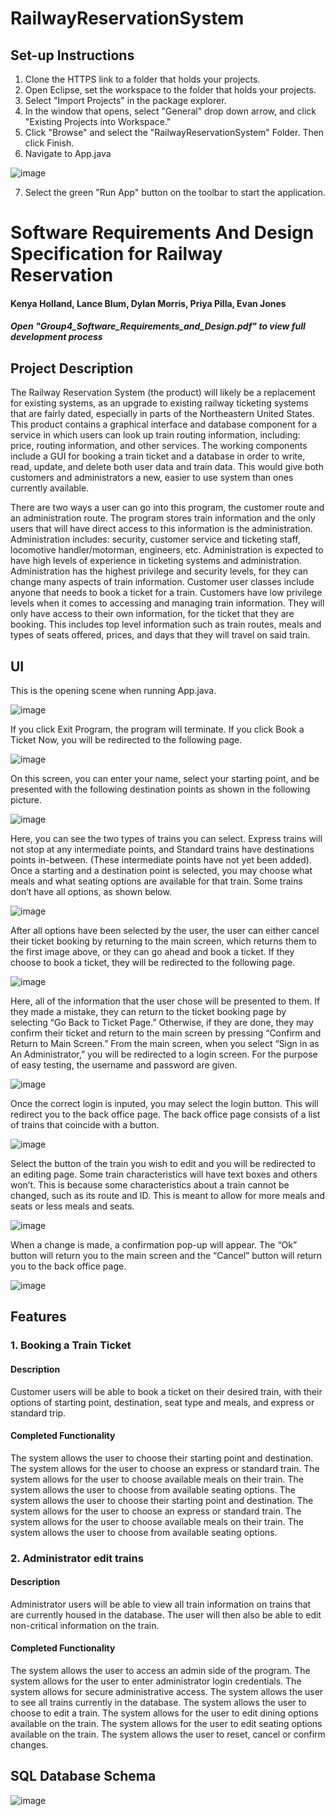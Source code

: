 # RailwayReservationSystem

## **Set-up Instructions**

1. Clone the HTTPS link to a folder that holds your projects.
2. Open Eclipse, set the workspace to the folder that holds your projects.
3. Select "Import Projects" in the package explorer.
4. In the window that opens, select "General" drop down arrow, and click "Existing Projects into Workspace."
5. Click "Browse" and select the "RailwayReservationSystem" Folder. Then click Finish.
6. Navigate to App.java

![image](https://user-images.githubusercontent.com/46533825/150437432-72a3c0ee-f9bd-46c1-88dd-49a46db6c143.png)

7. Select the green "Run App" button on the toolbar to start the application.

# **Software Requirements And Design Specification for Railway Reservation**

#### Kenya Holland, Lance Blum, Dylan Morris, Priya Pilla, Evan Jones
##### Open "Group4_Software_Requirements_and_Design.pdf" to view full development process

## **Project Description**
The Railway Reservation System (the product) will likely be a replacement for existing systems, as
an upgrade to existing railway ticketing systems that are fairly dated, especially in parts of the
Northeastern United States. This product contains a graphical interface and database component
for a service in which users can look up train routing information, including: price, routing
information, and other services. The working components include a GUI for booking a train ticket
and a database in order to write, read, update, and delete both user data and train data. This would
give both customers and administrators a new, easier to use system than ones currently available.

There are two ways a user can go into this program, the customer route and an administration
route. The program stores train information and the only users that will have direct access to this
information is the administration. Administration includes: security, customer service and ticketing
staff, locomotive handler/motorman, engineers, etc. Administration is expected to have high levels
of experience in ticketing systems and administration. Administration has the highest privilege and
security levels, for they can change many aspects of train information. Customer user classes
include anyone that needs to book a ticket for a train. Customers have low privilege levels when it
comes to accessing and managing train information. They will only have access to their own
information, for the ticket that they are booking. This includes top level information such as train
routes, meals and types of seats offered, prices, and days that they will travel on said train.

## **UI**
This is the opening scene when running App.java.

![image](https://user-images.githubusercontent.com/46533825/150438474-59376653-1547-432d-a7f5-442c75688a8a.png)

If you click Exit Program, the program will terminate.
If you click Book a Ticket Now, you will be redirected to the following page.

![image](https://user-images.githubusercontent.com/46533825/150438432-c4628812-35d6-476c-99fe-f368c4d2d04e.png)

On this screen, you can enter your name, select your starting point, and be presented with the
following destination points as shown in the following picture.

![image](https://user-images.githubusercontent.com/46533825/150438506-523cfa5d-8169-40c3-8eee-987b48fcd663.png)

Here, you can see the two types of trains you can select. Express trains will not stop at any
intermediate points, and Standard trains have destinations points in-between. (These intermediate
points have not yet been added).
Once a starting and a destination point is selected, you may choose what meals and what seating
options are available for that train. Some trains don’t have all options, as shown below.

![image](https://user-images.githubusercontent.com/46533825/150438551-5c24c1db-baf5-4c52-b801-dff922bbb8fb.png)

After all options have been selected by the user, the user can either cancel their ticket booking by
returning to the main screen, which returns them to the first image above, or they can go ahead
and book a ticket. If they choose to book a ticket, they will be redirected to the following page.

![image](https://user-images.githubusercontent.com/46533825/150438585-1269a4b6-3ef6-4a77-9c75-a48c573bde56.png)

Here, all of the information that the user chose will be presented to them. If they made a mistake,
they can return to the ticket booking page by selecting “Go Back to Ticket Page.” Otherwise, if they
are done, they may confirm their ticket and return to the main screen by pressing “Confirm and
Return to Main Screen.”
From the main screen, when you select “Sign in as An Administrator,” you will be redirected to a
login screen. For the purpose of easy testing, the username and password are given.

![image](https://user-images.githubusercontent.com/46533825/150438990-24603fbd-9a6f-4feb-9123-7cf45f40425f.png)

Once the correct login is inputed, you may select the login button. This will redirect you to the back
office page. The back office page consists of a list of trains that coincide with a button.

![image](https://user-images.githubusercontent.com/46533825/150439034-cc115c59-e2c7-4b65-94b6-7532511e2204.png)

Select the button of the train you wish to edit and you will be redirected to an editing page. Some
train characteristics will have text boxes and others won’t. This is because some characteristics
about a train cannot be changed, such as its route and ID. This is meant to allow for more meals
and seats or less meals and seats.

![image](https://user-images.githubusercontent.com/46533825/150439063-ce638036-ff01-46dc-a8fe-e2b0fac15ef8.png)

When a change is made, a confirmation pop-up will appear. The “Ok” button will return you to the
main screen and the “Cancel” button will return you to the back office page.

![image](https://user-images.githubusercontent.com/46533825/150439096-c718a474-24f2-4a08-bb37-1f0a7f560548.png)

## **Features**
### **1. Booking a Train Ticket**
#### Description
Customer users will be able to book a ticket on their desired train, with their options of
starting point, destination, seat type and meals, and express or standard trip.

#### Completed Functionality
The system allows the user to choose their starting point and destination.
The system allows for the user to choose an express or standard train.
The system allows for the user to choose available meals on their train.
The system allows the user to choose from available seating options.
The system allows the user to choose their starting point and destination.
The system allows for the user to choose an express or standard train.
The system allows for the user to choose available meals on their train.
The system allows the user to choose from available seating options.

### **2. Administrator edit trains**
#### Description
Administrator users will be able to view all train information on trains that are currently
housed in the database. The user will then also be able to edit non-critical
information on the train.

#### Completed Functionality
The system allows the user to access an admin side of the program.
The system allows for the user to enter administrator login credentials.
The system allows for secure administrative access.
The system allows the user to see all trains currently in the database.
The system allows the user to choose to edit a train.
The system allows for the user to edit dining options available on the train.
The system allows for the user to edit seating options available on the train.
The system allows the user to reset, cancel or confirm changes.

## **SQL Database Schema**

![image](https://user-images.githubusercontent.com/46533825/150439450-9fb659b3-e054-4936-ada2-760cdb1653aa.png)
